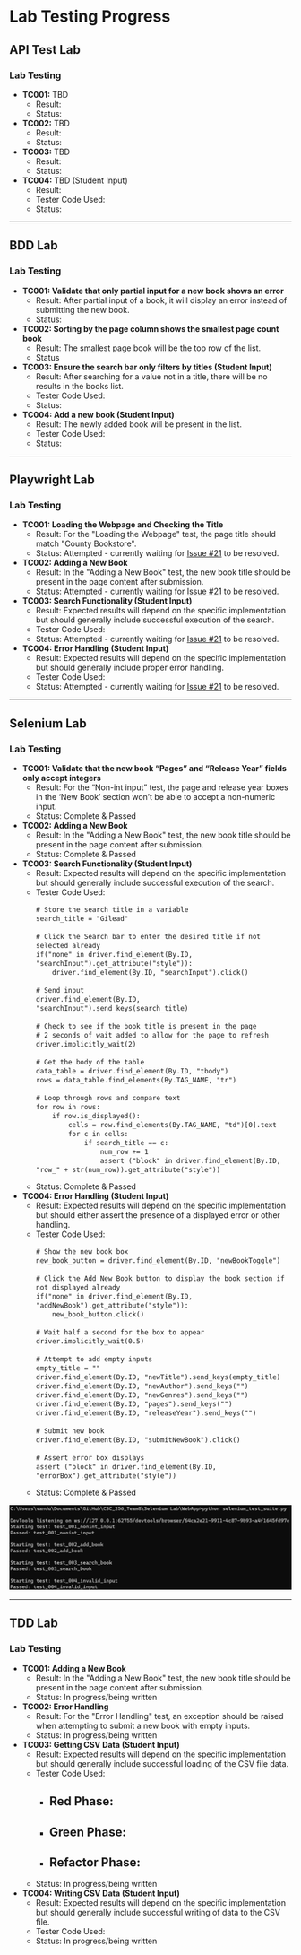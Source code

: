 # Lab Testing Progress

## API Test Lab
### Lab Testing
- **TC001:** TBD
	- Result:
	- Status:
- **TC002:** TBD
	- Result:
	- Status:
- **TC003:** TBD
	- Result:
	- Status:
- **TC004:** TBD (Student Input)
	- Result:
	- Tester Code Used:
	- Status:

- - -

## BDD Lab
### Lab Testing
- **TC001: Validate that only partial input for a new book shows an error**
	- Result: After partial input of a book, it will display an error instead of submitting the new book.
	- Status:
- **TC002: Sorting by the page column shows the smallest page count book**
	- Result: The smallest page book will be the top row of the list.
	- Status
- **TC003: Ensure the search bar only filters by titles (Student Input)**
	- Result: After searching for a value not in a title, there will be no results in the books list.
	- Tester Code Used:
	- Status:
- **TC004: Add a new book (Student Input)**
	- Result: The newly added book will be present in the list.
	- Tester Code Used:
 	- Status:

- - -

## Playwright Lab
### Lab Testing
- **TC001: Loading the Webpage and Checking the Title**
	- Result: For the "Loading the Webpage" test, the page title should match "County Bookstore".
	- Status: Attempted - currently waiting for [Issue #21](https://github.com/rsteve-dev/CSC_256_Team8/issues/21) to be resolved.
- **TC002: Adding a New Book**
	- Result: In the "Adding a New Book" test, the new book title should be present in the page content after submission.
	- Status: Attempted - currently waiting for [Issue #21](https://github.com/rsteve-dev/CSC_256_Team8/issues/21) to be resolved.
- **TC003: Search Functionality (Student Input)**
	- Result: Expected results will depend on the specific implementation but should generally include successful execution of the search.
	- Tester Code Used:
	- Status: Attempted - currently waiting for [Issue #21](https://github.com/rsteve-dev/CSC_256_Team8/issues/21) to be resolved.
- **TC004: Error Handling (Student Input)**
	- Result: Expected results will depend on the specific implementation but should generally include proper error handling.
	- Tester Code Used:
	- Status: Attempted - currently waiting for [Issue #21](https://github.com/rsteve-dev/CSC_256_Team8/issues/21) to be resolved.

- - -

## Selenium Lab
### Lab Testing
- **TC001: Validate that the new book “Pages” and “Release Year” fields only accept integers**
	- Result: For the “Non-int input” test, the page and release year boxes in the ‘New Book’ section won’t be able to accept a non-numeric input.
	- Status: Complete & Passed
- **TC002: Adding a New Book**
	- Result: In the "Adding a New Book" test, the new book title should be present in the page content after submission.
	- Status: Complete & Passed
- **TC003: Search Functionality (Student Input)**
	- Result: Expected results will depend on the specific implementation but should generally include successful execution of the search.
	- Tester Code Used:
		```
  		# Store the search title in a variable
        search_title = "Gilead"

  		# Click the Search bar to enter the desired title if not selected already
        if("none" in driver.find_element(By.ID, "searchInput").get_attribute("style")):
            driver.find_element(By.ID, "searchInput").click()
        
        # Send input
        driver.find_element(By.ID, "searchInput").send_keys(search_title)

        # Check to see if the book title is present in the page
        # 2 seconds of wait added to allow for the page to refresh
        driver.implicitly_wait(2)
        
        # Get the body of the table
        data_table = driver.find_element(By.ID, "tbody")
        rows = data_table.find_elements(By.TAG_NAME, "tr")

        # Loop through rows and compare text
        for row in rows:
            if row.is_displayed():
                cells = row.find_elements(By.TAG_NAME, "td")[0].text
                for c in cells:
                    if search_title == c:
                        num_row += 1
                        assert ("block" in driver.find_element(By.ID, "row_" + str(num_row)).get_attribute("style"))
	- Status: Complete & Passed
- **TC004: Error Handling (Student Input)**
	- Result: Expected results will depend on the specific implementation but should either assert the presence of a displayed error or other handling.
	- Tester Code Used:
		```
  		# Show the new book box
        new_book_button = driver.find_element(By.ID, "newBookToggle")

        # Click the Add New Book button to display the book section if not displayed already
        if("none" in driver.find_element(By.ID, "addNewBook").get_attribute("style")):
            new_book_button.click()

        # Wait half a second for the box to appear
        driver.implicitly_wait(0.5)

        # Attempt to add empty inputs
        empty_title = ""
        driver.find_element(By.ID, "newTitle").send_keys(empty_title) 
        driver.find_element(By.ID, "newAuthor").send_keys("")
        driver.find_element(By.ID, "newGenres").send_keys("")
        driver.find_element(By.ID, "pages").send_keys("")
        driver.find_element(By.ID, "releaseYear").send_keys("")

        # Submit new book
        driver.find_element(By.ID, "submitNewBook").click()

 		# Assert error box displays
        assert ("block" in driver.find_element(By.ID, "errorBox").get_attribute("style"))
	- Status: Complete & Passed

![Screenshot showing a Terminal output indicating that the tests ran and passed.](Assets/Selenium_Lab_Testing_Complete.png)

- - -

## TDD Lab
### Lab Testing
- **TC001: Adding a New Book**
	- Result: In the "Adding a New Book" test, the new book title should be present in the page content after submission.
	- Status: In progress/being written
- **TC002: Error Handling**
	- Result: For the "Error Handling" test, an exception should be raised when attempting to submit a new book with empty inputs.
	- Status: In progress/being written
- **TC003: Getting CSV Data (Student Input)**
	- Result: Expected results will depend on the specific implementation but should generally include successful loading of the CSV file data. 
	- Tester Code Used:
		- **Red Phase:**
 			- 
		- **Green Phase:**
 			- 
		- **Refactor Phase:**
			- 
	- Status: In progress/being written
- **TC004: Writing CSV Data (Student Input)**
	- Result: Expected results will depend on the specific implementation but should generally include successful writing of data to the CSV file.
	- Tester Code Used:
	- Status: In progress/being written
